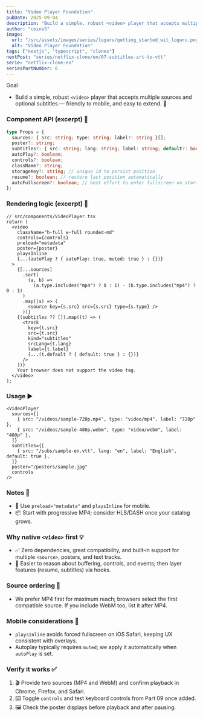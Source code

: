 ```yaml
---
title: "Video Player Foundation"
pubDate: 2025-09-04
description: "Build a simple, robust <video> player that accepts multiple sources and optional subtitles — friendly to mobile, and easy to extend"
author: "coins5"
image:
  url: "/src/assets/images/series/loguru/getting_started_wit_loguru.png"
  alt: "Video Player Foundation"
tags: ["nextjs", "typescript", "clones"]
nextPost: "series/netflix-clone/en/07-subtitles-srt-to-vtt"
serie: "netflix-clone-en"
seriesPartNumber: 6
---
```


Goal

- Build a simple, robust `<video>` player that accepts multiple sources and optional subtitles — friendly to mobile, and easy to extend. 🎯

### Component API (excerpt) 🧩

```ts
type Props = {
  sources: { src: string; type: string; label?: string }[];
  poster?: string;
  subtitles?: { src: string; lang: string; label: string; default?: boolean }[];
  autoPlay?: boolean;
  controls?: boolean;
  className?: string;
  storageKey?: string; // unique id to persist position
  resume?: boolean; // restore last position automatically
  autoFullscreen?: boolean; // best effort to enter fullscreen on start
};
```

### Rendering logic (excerpt) 🔧

```tsx
// src/components/VideoPlayer.tsx
return (
  <video
    className="h-full w-full rounded-md"
    controls={controls}
    preload="metadata"
    poster={poster}
    playsInline
    {...(autoPlay ? { autoPlay: true, muted: true } : {})}
  >
    {[...sources]
      .sort(
        (a, b) =>
          (a.type.includes("mp4") ? 0 : 1) - (b.type.includes("mp4") ? 0 : 1)
      )
      .map((s) => (
        <source key={s.src} src={s.src} type={s.type} />
      ))}
    {(subtitles ?? []).map((t) => (
      <track
        key={t.src}
        src={t.src}
        kind="subtitles"
        srcLang={t.lang}
        label={t.label}
        {...(t.default ? { default: true } : {})}
      />
    ))}
    Your browser does not support the video tag.
  </video>
);
```

### Usage ▶️

```tsx
<VideoPlayer
  sources={[
    { src: "/videos/sample-720p.mp4", type: "video/mp4", label: "720p" },
    { src: "/videos/sample-480p.webm", type: "video/webm", label: "480p" },
  ]}
  subtitles={[
    { src: "/subs/sample-en.vtt", lang: "en", label: "English", default: true },
  ]}
  poster="/posters/sample.jpg"
  controls
/>
```

### Notes 📝

- 📱 Use `preload="metadata"` and `playsInline` for mobile.
- 📦 Start with progressive MP4; consider HLS/DASH once your catalog grows.

### Why native `<video>` first 💡

- ✅ Zero dependencies, great compatibility, and built‑in support for multiple `<source>`, posters, and text tracks.
- 🧠 Easier to reason about buffering, controls, and events; then layer features (resume, subtitles) via hooks.

### Source ordering 📼

- We prefer MP4 first for maximum reach; browsers select the first compatible source. If you include WebM too, list it after MP4.

### Mobile considerations 📱

- `playsInline` avoids forced fullscreen on iOS Safari, keeping UX consistent with overlays.
- Autoplay typically requires `muted`; we apply it automatically when `autoPlay` is set.

### Verify it works ✅

1. 🎬 Provide two sources (MP4 and WebM) and confirm playback in Chrome, Firefox, and Safari.
2. ⌨️ Toggle `controls` and test keyboard controls from Part 09 once added.
3. 🖼️ Check the poster displays before playback and after pausing.
